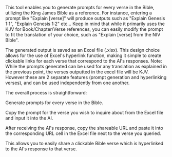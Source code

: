 This tool enables you to generate prompts for every verse in the Bible, utilizing the King James Bible as a reference. For instance, entering a prompt like "Explain [verse]" will produce outputs such as "Explain Genesis 1:1", "Explain Genesis 1:2" etc... Keep in mind that while it primarily uses the KJV for Book/Chapter/Verse references, you can easily modify the prompt to fit the translation of your choice, such as "Explain [verse] from the NIV Bible".

The generated output is saved as an Excel file (.xlsx). This design choice allows for the use of Excel's hyperlink function, making it simple to create clickable links for each verse that correspond to the AI's responses. Note: While the prompts generated can be used for any translation as explained in the previous point, the verses outputted in the excel file will be KJV. However these are 2 separate features (prompt generation and hyperlinking verses), and can be used independently from one another.

The overall process is straightforward:

Generate prompts for every verse in the Bible.

Copy the prompt for the verse you wish to inquire about from the Excel file and input it into the AI.

After receiving the AI's response, copy the shareable URL and paste it into the corresponding URL cell in the Excel file next to the verse you queried.

This allows you to easily share a clickable Bible verse which is hyperlinked to the AI's response to that verse.
